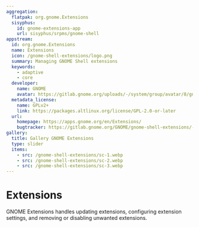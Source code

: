 ```yaml
---
aggregation:
  flatpak: org.gnome.Extensions
  sisyphus:
    id: gnome-extensions-app
    url: sisyphus/srpms/gnome-shell
appstream:
  id: org.gnome.Extensions
  name: Extensions
  icon: /gnome-shell-extensions/logo.png
  summary: Managing GNOME Shell extensions
  keywords:
    - adaptive
    - core
  developer:
    name: GNOME
    avatar: https://gitlab.gnome.org/uploads/-/system/group/avatar/8/gnomelogo.png?width=48
  metadata_license:
    name: GPLv2+
    link: https://packages.altlinux.org/license/GPL-2.0-or-later
  url:
    homepage: https://apps.gnome.org/en/Extensions/
    bugtracker: https://gitlab.gnome.org/GNOME/gnome-shell-extensions/-/issues
gallery:
  title: Gallery GNOME Extensions
  type: slider
  items:
    - src: /gnome-shell-extensions/sc-1.webp
    - src: /gnome-shell-extensions/sc-2.webp
    - src: /gnome-shell-extensions/sc-3.webp
---
```


# Extensions

GNOME Extensions handles updating extensions, configuring extension settings, and removing or disabling unwanted extensions.

<AGWGallery />

<!--@include: @en/apps/.parts/install/content-repo.md-->
<!--@include: @en/apps/.parts/install/content-flatpak.md-->
